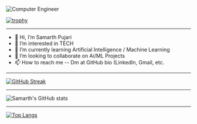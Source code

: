 ![Computer Engineer](https://github.com/Samarth4023/Samarth4023/assets/128507779/f659d7df-3a1d-4c2e-981f-d237cbfa7357)

[![trophy](https://github-profile-trophy.vercel.app/?username=Samarth4023&theme=dracula&margin-w=19)](https://github.com/ryo-ma/github-profile-trophy)

---

- 👋 Hi, I’m Samarth Pujari
- 👀 I’m interested in TECH
- 🌱 I’m currently learning Artificial Intelligence / Machine Learning
- 💞️ I’m looking to collaborate on Ai/ML Projects
- 📫 How to reach me -- Dm at GitHub bio (LinkedIn, Gmail, etc.

---

<a href="https://git.io/streak-stats"><img src="https://streak-stats.demolab.com?user=Samarth4023&theme=radical" align="center" alt="GitHub Streak" /></a>

---

![Samarth's GitHub stats](https://github-readme-stats.vercel.app/api?username=Samarth4023&show_icons=true&theme=radical)

---

[![Top Langs](https://github-readme-stats.vercel.app/api/top-langs/?username=Samarth4023&theme=radical)](https://github.com/anuraghazra/github-readme-stats)

<!---
Samarth4023/Samarth4023 is a ✨ special ✨ repository because its `README.md` (this file) appears on your GitHub profile.
You can click the Preview link to take a look at your changes.
--->
